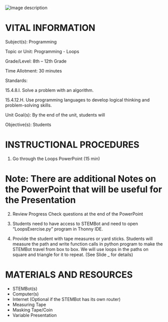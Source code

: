 ![Image description](https://github.com/BotDevLLC/BotDevCurriculum/blob/master/Pictures/Botdev.png)
# VITAL INFORMATION
Subject(s):          Programming	 

Topic or Unit:     Programming - Loops

Grade/Level:       8th – 12th Grade

Time Allotment:	 30 minutes

Standards:        

  15.4.8.I. Solve a problem with an algorithm.

   15.4.12.H. Use programming languages to develop logical thinking and problem-solving skills.

Unit Goal(s):      By the end of the unit, students will

Objective(s):      Students

# INSTRUCTIONAL PROCEDURES 

1.	Go through the Loops PowerPoint (15 min) 

# Note: There are additional Notes on the PowerPoint that will be useful for the Presentation  

2.	Review Progress Check questions at the end of the PowerPoint 

3.	Students need to have access to STEMBot and need to open “LoopsExercise.py” program in Thonny IDE. 

4.	Provide the student with tape measures or yard sticks.  Students will measure the path and write function calls in python program to make the STEMBot travel from box to box. We will use loops in the paths on square and triangle for it to repeat.   (See Slide _ for details)

# MATERIALS AND RESOURCES
* STEMBot(s) 
* Computer(s) 
* Internet (Optional if the STEMBot has its own router) 
* Measuring Tape 
* Masking Tape/Coin
* Variable Presentation


